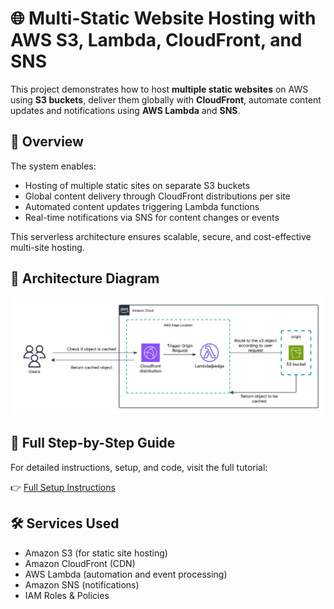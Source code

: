 # 🌐 Multi-Static Website Hosting with AWS S3, Lambda, CloudFront, and SNS

This project demonstrates how to host **multiple static websites** on AWS using **S3 buckets**, deliver them globally with **CloudFront**, automate content updates and notifications using **AWS Lambda** and **SNS**.


## 📌 Overview

The system enables:
- Hosting of multiple static sites on separate S3 buckets
- Global content delivery through CloudFront distributions per site
- Automated content updates triggering Lambda functions
- Real-time notifications via SNS for content changes or events

This serverless architecture ensures scalable, secure, and cost-effective multi-site hosting.


## 🧭 Architecture Diagram

![Architecture Diagram](multiple_static_s3.jpeg)


## 📖 Full Step-by-Step Guide

For detailed instructions, setup, and code, visit the full tutorial:

👉 [Full Setup Instructions](https://github.com/kkarki7120/Devops-project-event-announcement-system/)


## 🛠️ Services Used

- Amazon S3 (for static site hosting)  
- Amazon CloudFront (CDN)  
- AWS Lambda (automation and event processing)  
- Amazon SNS (notifications)  
- IAM Roles & Policies



